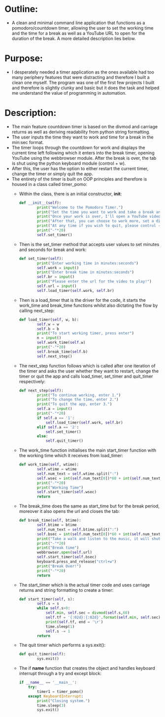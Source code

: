 # Outline:

- A clean and minimal command line application that functions as a pomodoro/countdown timer, allowing the user to set the working time and the time for a break as well as a YouTube URL to open for the duration of the break. A more detailed description lies below.

# Purpose:

- I desperately needed a timer application as the ones available had too many periphery features that were distracting and therefore I built a clean one myself. The program was one of the first few projects I built and therefore is slightly clunky and basic but it does the task and helped me understand the value of programming in automation.

# Description:

- The main feature countdown timer is based on the divmod and carriage returns as well as deriving readability from python string formatting.
- The user inputs the time they want to work and time for a break in the min:sec format.
- The timer loops through the countdown for work and displays the current time left following which it enters into the break timer, opening YouTube using the webbrowser module. After the break is over, the tab is shut using the python keyboard module (control + w).
- After this, the user has the option to either restart the current timer, change the timer or simply quit the app.
- The entirety of the timer is built on OOP principles and therefore is housed in a class called timer_pomo:
    - Within the class, there is an initial constructor, __init__:

        ```python
        def __init__(self):
                print("Welcome to the Pomodoro Timer.")
                print("Set the time you want to work and take a break and leave the rest to me!")
                print("Once your work is over, I'll open a YouTube video that you set and close it after the break!")
                print("After that, you can choose to work more, set a different timer or close the app!")
                print("At any time if you wish to quit, please control - c on your keyboard!")
                print("-"*20)
                self.set_timer()
        ```

    - Then is the set_timer method that accepts user values to set minutes and seconds for break and work:

        ```python
        def set_timer(self):
                print("Enter working time in minutes:seconds")
                self.work = input()
                print("Enter break time in minutes:seconds")
                self.br = input()
                print("Please enter the url for the video to play!")
                self.url = input()
                self.load_timer(self.work, self.br)
        ```

    - Then is a load_timer that is the driver for the code, it starts the work_time and break_time functions whilst also dictating the flow by calling next_step:

        ```python
        def load_timer(self, w, b):
                self.w = w
                self.b = b
                print("To start working timer, press enter")
                n = input()
                self.work_time(self.w)
                print("-"*20)
                self.break_time(self.b)
                self.next_step()
        ```

    - The next_step function follows which is called after one iteration of the timer and asks the user whether they want to restart, change the timer or quit the app and calls load_timer, set_timer and quit_timer respectively:

        ```python
        def next_step(self):
                print("To continue working, enter 1.")
                print("To change the time, enter 2.")
                print("To quit the app, enter 3.")
                self.a = input()
                print("-"*20)
                if self.a == '1':
                    self.load_timer(self.work, self.br)
                elif self.a == '2':
                    self.set_timer()
                else:
                    self.quit_timer()
        ```

    - The work_time function initialises the main start_timer function with the working time which it receives from load_timer:

        ```python
        def work_time(self, wtime):
                self.wtime = wtime
                self.num_text = self.wtime.split(":")
                self.wsec = int(self.num_text[0])*60 + int(self.num_text[1])
                print("-"*20)
                print("Working Time")
                self.start_timer(self.wsec)
                return
        ```

    - The break_time does the same as start_time but for the break period, moreover it also opens the url and closes the tab:

        ```python
        def break_time(self, btime):
                self.btime = btime
                self.num_text = self.btime.split(":")
                self.bsec = int(self.num_text[0])*60 + int(self.num_text[1])
                print("Take a walk and listen to the music, it will shut once your break ends!")
                print("-"*20)
                print("Break time")
                webbrowser.open(self.url)
                self.start_timer(self.bsec)
                keyboard.press_and_release("ctrl+w")
                print("Break Over!")
                print("-"*20)
                return
        ```

    - The start_timer which is the actual timer code and uses carriage returns and string formatting to create a timer:

        ```python
        def start_timer(self, s):
                self.s = s
                while self.s>0:
                    self.min, self.sec = divmod(self.s,60)
                    self.tf = '{:02d}:{:02d}'.format(self.min, self.sec)
                    print(self.tf, end = '\r')
                    time.sleep(1)
                    self.s -= 1
                return
        ```

    - The quit timer which performs a sys.exit():

        ```python
        def quit_timer(self):
                sys.exit()
        ```

    - The if __name__ function that creates the object and handles keyboard interrupt through a try and except block:

        ```python
        if __name__ == '__main__':
            try:
                timer1 = timer_pomo()
            except KeyboardInterrupt:
                print("Closing system.")
                time.sleep(3)
                sys.exit()
        ```
